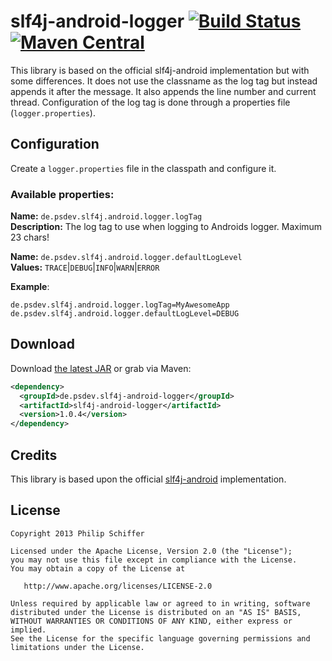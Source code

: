 slf4j-android-logger  [![Build Status](http://ci.psdev.de/job/PSDevSLF4JAndroidLogger/badge/icon)](http://ci.psdev.de/job/PSDevSLF4JAndroidLogger/) [![Maven Central](https://maven-badges.herokuapp.com/maven-central/de.psdev.slf4j-android-logger/slf4j-android-logger/badge.svg)](https://maven-badges.herokuapp.com/maven-central/de.psdev.slf4j-android-logger/slf4j-android-logger)
==============

This library is based on the official slf4j-android implementation but with some differences.
It does not use the classname as the log tag but instead appends it after the message. It also appends the line number and current thread.
Configuration of the log tag is done through a properties file (`logger.properties`).

Configuration
-------------

Create a `logger.properties` file in the classpath and configure it.

### Available properties:

**Name:** `de.psdev.slf4j.android.logger.logTag`  
**Description:** The log tag to use when logging to Androids logger. Maximum 23 chars!

**Name:** `de.psdev.slf4j.android.logger.defaultLogLevel`  
**Values:** `TRACE`|`DEBUG`|`INFO`|`WARN`|`ERROR`

**Example**:
```properties
de.psdev.slf4j.android.logger.logTag=MyAwesomeApp
de.psdev.slf4j.android.logger.defaultLogLevel=DEBUG
```

Download
--------

Download [the latest JAR][1] or grab via Maven:

```xml
<dependency>
  <groupId>de.psdev.slf4j-android-logger</groupId>
  <artifactId>slf4j-android-logger</artifactId>
  <version>1.0.4</version>
</dependency>
```


Credits
-------

This library is based upon the official [slf4j-android][2] implementation.


License
-------

    Copyright 2013 Philip Schiffer

    Licensed under the Apache License, Version 2.0 (the "License");
    you may not use this file except in compliance with the License.
    You may obtain a copy of the License at

       http://www.apache.org/licenses/LICENSE-2.0

    Unless required by applicable law or agreed to in writing, software
    distributed under the License is distributed on an "AS IS" BASIS,
    WITHOUT WARRANTIES OR CONDITIONS OF ANY KIND, either express or implied.
    See the License for the specific language governing permissions and
    limitations under the License.

[1]: http://repository.sonatype.org/service/local/artifact/maven/redirect?r=central-proxy&g=de.psdev&a=slf4j-android-logger&v=LATEST
[2]: https://github.com/qos-ch/slf4j/tree/master/slf4j-android
